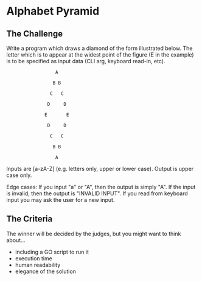 Alphabet Pyramid
================

The Challenge
-------------
Write a program which draws a diamond of the form illustrated below. The letter which is to appear at the widest point of the figure (E in the example) is to be specified as input data (CLI arg, keyboard read-in, etc).

                      A

                     B B

                    C   C

                   D     D

                  E       E

                   D     D

                    C   C

                     B B

                      A

Inputs are [a-zA-Z] (e.g. letters only, upper or lower case). Output is upper case only.

Edge cases:
If you input "a" or "A", then the output is simply "A".
If the input is invalid, then the output is "INVALID INPUT". If you read from keyboard input you may ask the user for a new input.

The Criteria
------------
The winner will be decided by the judges, but you might want to think about...
* including a GO script to run it
* execution time
* human readability
* elegance of the solution

